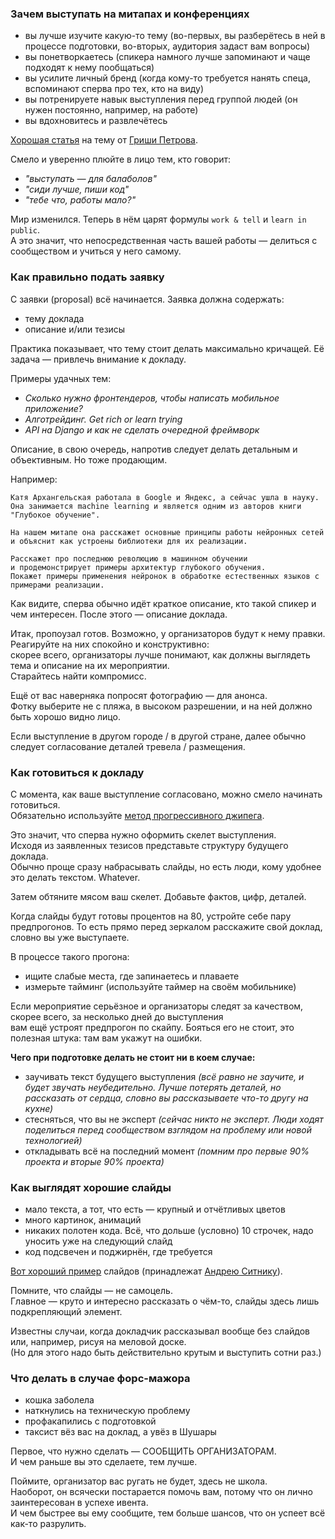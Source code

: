 ### Зачем выступать на митапах и конференциях

- вы лучше изучите какую-то тему (во-первых, вы разберётесь в ней в процессе подготовки, во-вторых, аудитория задаст вам вопросы)
- вы понетворкаетесь (спикера намного лучше запоминают и чаще подходят к нему пообщаться)
- вы усилите личный бренд (когда кому-то требуется нанять спеца, вспоминают сперва про тех, кто на виду)
- вы потренируете навык выступления перед группой людей (он нужен постоянно, например, на работе)
- вы вдохновитесь и развлечётесь

[Хорошая статья](https://habrahabr.ru/company/mailru/blog/238181/) на тему от [Гриши Петрова](https://github.com/grigoryvp).

Смело и уверенно плюйте в лицо тем, кто говорит:

- _"выступать — для балаболов"_
- _"сиди лучше, пиши код"_
- _"тебе что, работы мало?"_

Мир изменился. Теперь в нём царят формулы `work & tell` и `learn in public`.  
А это значит, что непосредственная часть вашей работы — делиться с сообществом и учиться у него самому.

### Как правильно подать заявку

С заявки (proposal) всё начинается. Заявка должна содержать:

- тему доклада
- описание и/или тезисы

Практика показывает, что тему стоит делать максимально кричащей. Её задача — привлечь внимание к докладу.

Примеры удачных тем:

- _Сколько нужно фронтендеров, чтобы написать мобильное приложение?_
- _Алготрейдинг. Get rich or learn trying_
- _API на Django и как не cделать очередной фреймворк_

Описание, в свою очередь, напротив следует делать детальным и объективным. Но тоже продающим.  

Например:

```
Катя Архангельская работала в Google и Яндекс, а сейчас ушла в науку.  
Она занимается machine learning и является одним из авторов книги "Глубокое обучение".  

На нашем митапе она расскажет основные принципы работы нейронных сетей  
и объяснит как устроены библиотеки для их реализации.  

Расскажет про последнюю революцию в машинном обучении  
и продемонстрирует примеры архитектур глубокого обучения.  
Покажет примеры применения нейронок в обработке естественных языков с примерами реализации.  
```

Как видите, сперва обычно идёт краткое описание, кто такой спикер и чем интересен.
После этого — описание доклада.

Итак, пропоузал готов. Возможно, у организаторов будут к нему правки.  
Реагируйте на них спокойно и конструктивно:    
скорее всего, организаторы лучше понимают, как должны выглядеть тема и описание на их мероприятии.  
Старайтесь найти компромисс.  

Ещё от вас наверняка попросят фотографию — для анонса.  
Фотку выберите не с пляжа, в высоком разрешении, и на ней должно быть хорошо видно лицо.  

Если выступление в другом городе / в другой стране, далее обычно следует согласование деталей тревела / размещения.  

### Как готовиться к докладу

С момента, как ваше выступление согласовано, можно смело начинать готовиться.  
Обязательно используйте [метод прогрессивного джипега](https://www.artlebedev.ru/kovodstvo/sections/167/).  

Это значит, что сперва нужно оформить скелет выступления.  
Исходя из заявленных тезисов представьте структуру будущего доклада.  
Обычно проще сразу набрасывать слайды, но есть люди, кому удобнее это делать текстом. Whatever.

Затем обтяните мясом ваш скелет. Добавьте фактов, цифр, деталей.

Когда слайды будут готовы процентов на 80, устройте себе пару предпрогонов.
То есть прямо перед зеркалом расскажите свой доклад, словно вы уже выступаете.

В процессе такого прогона:
- ищите слабые места, где запинаетесь и плаваете
- измерьте тайминг (используйте таймер на своём мобильнике)

Если мероприятие серьёзное и организаторы следят за качеством, скорее всего, за несколько дней до выступления  
вам ещё устроят предпрогон по скайпу. Бояться его не стоит, это полезная штука: там вам укажут на ошибки.

**Чего при подготовке делать не стоит ни в коем случае:**

- заучивать текст будущего выступления _(всё равно не заучите, и будет звучать неубедительно. Лучше потерять деталей, но рассказать от сердца, словно вы рассказываете что-то другу на кухне)_
- стесняться, что вы не эксперт _(сейчас никто не эксперт. Люди ходят поделиться перед сообществом взглядом на проблему или новой технологией)_
- откладывать всё на последний момент _(помним про первые 90% проекта и вторые 90% проекта)_

### Как выглядят хорошие слайды

- мало текста, а тот, что есть — крупный и отчётливых цветов
- много картинок, анимаций
- никаких полотен кода. Всё, что дольше (условно) 10 строчек, надо уносить уже на следующий слайд
- код подсвечен и поджирнён, где требуется

[Вот хороший пример](http://slides.com/ai/linters#/) слайдов (принадлежат [Андрею Ситнику](https://github.com/ai)).

Помните, что слайды — не самоцель.  
Главное — круто и интересно рассказать о чём-то, слайды здесь лишь подкрепляющий элемент.

Известны случаи, когда докладчик рассказывал вообще без слайдов или, например, рисуя на меловой доске.  
(Но для этого надо быть действительно крутым и выступить сотни раз.)

### Что делать в случае форс-мажора

- кошка заболела
- наткнулись на техническую проблему
- профакапились с подготовкой
- таксист вёз вас на доклад, а увёз в Шушары

Первое, что нужно сделать — СООБЩИТЬ ОРГАНИЗАТОРАМ.  
И чем раньше вы это сделаете, тем лучше.

Поймите, организатор вас ругать не будет, здесь не школа.  
Наоборот, он всячески постарается помочь вам, потому что он лично заинтересован в успехе ивента.  
И чем быстрее вы ему сообщите, тем больше шансов, что он успеет всё как-то разрулить.  


